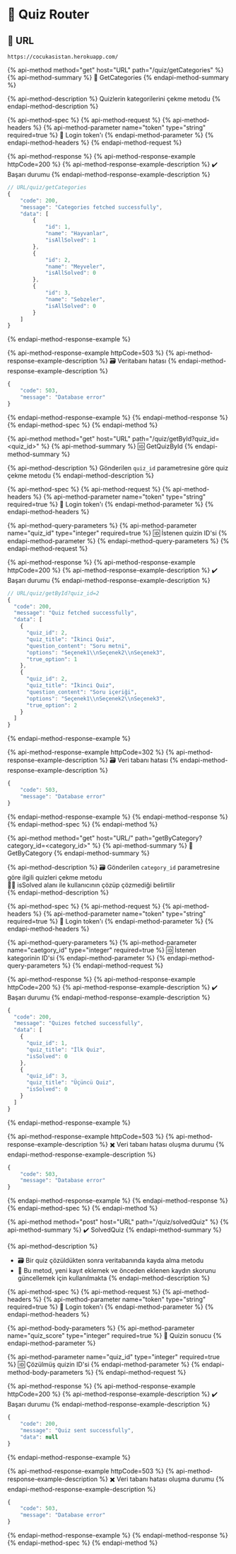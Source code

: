 # 📃 Quiz Router

## 🔗 URL

```text
https://cocukasistan.herokuapp.com/
```

{% api-method method="get" host="URL" path="/quiz/getCategories" %}
{% api-method-summary %}
🎨 GetCategories
{% endapi-method-summary %}

{% api-method-description %}
Quizlerin kategorilerini çekme metodu
{% endapi-method-description %}

{% api-method-spec %}
{% api-method-request %}
{% api-method-headers %}
{% api-method-parameter name="token" type="string" required=true %}
🔏 Login token'ı
{% endapi-method-parameter %}
{% endapi-method-headers %}
{% endapi-method-request %}

{% api-method-response %}
{% api-method-response-example httpCode=200 %}
{% api-method-response-example-description %}
✔️ Başarı durumu
{% endapi-method-response-example-description %}

```javascript
// URL/quiz/getCategories
{
    "code": 200,
    "message": "Categories fetched successfully",
    "data": [
        {
            "id": 1,
            "name": "Hayvanlar",
            "isAllSolved": 1
        },
        {
            "id": 2,
            "name": "Meyveler",
            "isAllSolved": 0
        },
        {
            "id": 3,
            "name": "Sebzeler",
            "isAllSolved": 0
        }
    ]
}
```
{% endapi-method-response-example %}

{% api-method-response-example httpCode=503 %}
{% api-method-response-example-description %}
🗃️ Veritabanı hatası 
{% endapi-method-response-example-description %}

```javascript
{
    "code": 503,
    "message": "Database error"
}
```
{% endapi-method-response-example %}
{% endapi-method-response %}
{% endapi-method-spec %}
{% endapi-method %}

{% api-method method="get" host="URL" path="/quiz/getById?quiz\_id=<quiz\_id>" %}
{% api-method-summary %}
🆔 GetQuizById
{% endapi-method-summary %}

{% api-method-description %}
Gönderilen `quiz_id` parametresine göre quiz çekme metodu
{% endapi-method-description %}

{% api-method-spec %}
{% api-method-request %}
{% api-method-headers %}
{% api-method-parameter name="token" type="string" required=true %}
🔏 Login token'ı
{% endapi-method-parameter %}
{% endapi-method-headers %}

{% api-method-query-parameters %}
{% api-method-parameter name="quiz\_id" type="integer" required=true %}
🆔 İstenen quizin ID'si
{% endapi-method-parameter %}
{% endapi-method-query-parameters %}
{% endapi-method-request %}

{% api-method-response %}
{% api-method-response-example httpCode=200 %}
{% api-method-response-example-description %}
✔️ Başarı durumu
{% endapi-method-response-example-description %}

```javascript
// URL/quiz/getById?quiz_id=2
{
  "code": 200,
  "message": "Quiz fetched successfully",
  "data": [
    {
      "quiz_id": 2,
      "quiz_title": "İkinci Quiz",
      "question_content": "Soru metni",
      "options": "Seçenek1\\nSeçenek2\\nSeçenek3",
      "true_option": 1
    },
    {
      "quiz_id": 2,
      "quiz_title": "İkinci Quiz",
      "question_content": "Soru içeriği",
      "options": "Seçenek1\\nSeçenek2\\nSeçenek3",
      "true_option": 2
    }
  ]
}
```
{% endapi-method-response-example %}

{% api-method-response-example httpCode=302 %}
{% api-method-response-example-description %}
🗃️ Veri tabanı hatası
{% endapi-method-response-example-description %}

```javascript
{
    "code": 503,
    "message": "Database error"
}
```
{% endapi-method-response-example %}
{% endapi-method-response %}
{% endapi-method-spec %}
{% endapi-method %}

{% api-method method="get" host="URL/" path="getByCategory?category\_id=<category\_id>" %}
{% api-method-summary %}
🧮 GetByCategory
{% endapi-method-summary %}

{% api-method-description %}
🗃️ Gönderilen `category_id` parametresine göre ilgili quizleri çekme metodu  
👩‍🚀 isSolved alanı ile kullanıcının çözüp çözmediği belirtilir  
{% endapi-method-description %}

{% api-method-spec %}
{% api-method-request %}
{% api-method-headers %}
{% api-method-parameter name="token" type="string" required=true %}
🔏 Login token'ı
{% endapi-method-parameter %}
{% endapi-method-headers %}

{% api-method-query-parameters %}
{% api-method-parameter name="caetgory\_id" type="integer" required=true %}
🆔 İstenen kategorinin ID'si
{% endapi-method-parameter %}
{% endapi-method-query-parameters %}
{% endapi-method-request %}

{% api-method-response %}
{% api-method-response-example httpCode=200 %}
{% api-method-response-example-description %}
✔️ Başarı durumu
{% endapi-method-response-example-description %}

```javascript
{
  "code": 200,
  "message": "Quizes fetched successfully",
  "data": [
    {
      "quiz_id": 1,
      "quiz_title": "İlk Quiz",
      "isSolved": 0
    },
    {
      "quiz_id": 3,
      "quiz_title": "Üçüncü Quiz",
      "isSolved": 0
    }
  ]
}
```
{% endapi-method-response-example %}

{% api-method-response-example httpCode=503 %}
{% api-method-response-example-description %}
✖️ Veri tabanı hatası oluşma durumu
{% endapi-method-response-example-description %}

```javascript
{
    "code": 503,
    "message": "Database error"
}
```
{% endapi-method-response-example %}
{% endapi-method-response %}
{% endapi-method-spec %}
{% endapi-method %}

{% api-method method="post" host="URL" path="/quiz/solvedQuiz" %}
{% api-method-summary %}
✔️ SolvedQuiz
{% endapi-method-summary %}

{% api-method-description %}
- 🗃️ Bir quiz çözüldükten sonra veritabanında kayda alma metodu  
- 🚀 Bu metod, yeni kayıt eklemek ve önceden eklenen kaydın skorunu güncellemek için kullanılmakta 
{% endapi-method-description %}

{% api-method-spec %}
{% api-method-request %}
{% api-method-headers %}
{% api-method-parameter name="token" type="string" required=true %}
🔏 Login token'ı
{% endapi-method-parameter %}
{% endapi-method-headers %}

{% api-method-body-parameters %}
{% api-method-parameter name="quiz\_score" type="integer" required=true %}
🔢 Quizin sonucu
{% endapi-method-parameter %}

{% api-method-parameter name="quiz\_id" type="integer" required=true %}
🆔 Çözülmüş quizin ID'si
{% endapi-method-parameter %}
{% endapi-method-body-parameters %}
{% endapi-method-request %}

{% api-method-response %}
{% api-method-response-example httpCode=200 %}
{% api-method-response-example-description %}
✔️ Başarı durumu
{% endapi-method-response-example-description %}

```javascript
{
    "code": 200,
    "message": "Quiz sent successfully",
    "data": null
}
```
{% endapi-method-response-example %}

{% api-method-response-example httpCode=503 %}
{% api-method-response-example-description %}
✖️ Veri tabanı hatası oluşma durumu
{% endapi-method-response-example-description %}

```javascript
{
    "code": 503,
    "message": "Database error"
}
```
{% endapi-method-response-example %}
{% endapi-method-response %}
{% endapi-method-spec %}
{% endapi-method %}

